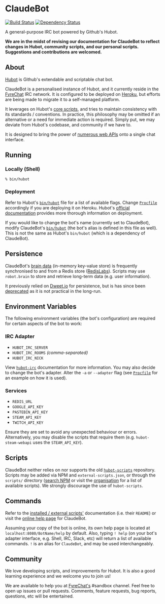 # ClaudeBot

[![Build Status](https://travis-ci.org/ClaudeBot/ClaudeBot.svg)](https://travis-ci.org/ClaudeBot/ClaudeBot)
[![Dependency Status](https://david-dm.org/ClaudeBot/ClaudeBot.svg)](https://david-dm.org/ClaudeBot/ClaudeBot)

A general-purpose IRC bot powered by Github's Hubot.

**We are in the midst of revising our documentation for ClaudeBot to reflect changes in Hubot, community scripts, and our personal scripts. Suggestions and contributions are welcomed.**


## About

[Hubot](https://hubot.github.com/) is Github's extendable and scriptable chat bot.

ClaudeBot is a personalised instance of Hubot, and it currently reside in the [FyreChat](http://www.fyrechat.net/) IRC network. It is configured to be deployed on [Heroku](http://www.heroku.com/), but efforts are being made to migrate it to a self-managed platform.

It leverages on Hubot's [core scripts](scripts/), and tries to maintain consistency with its standards / conventions. In practice, this philosophy may be omitted if an alternative or a need for immediate action is required. Simply put, we may deviate from Hubot's codebase, and community if we have to.

It is designed to bring the power of [numerous web APIs](https://github.com/ClaudeBot) onto a single chat interface.


## Running

### Locally (Shell)

```
% bin/hubot
```

### Deployment

Refer to Hubot's [`bin/hubot`](https://github.com/github/hubot/blob/master/bin/hubot#L11) file for a list of available flags. Change [`Procfile`](https://devcenter.heroku.com/articles/procfile) accordingly if you are deploying it on Heroku. Hubot's [official documentation](https://hubot.github.com/docs/deploying/) provides more thorough information on deployment.

If you would like to change the bot's name (currently set to ClaudeBot), modify ClaudeBot's [`bin/hubot`](https://github.com/ClaudeBot/ClaudeBot/blob/master/bin/hubot) (the bot's alias is defined in this file as well). This is not the same as Hubot's `bin/hubot` (which is a dependency of ClaudeBot).


## Persistence

ClaudeBot's [brain data](https://hubot.github.com/docs/scripting/#persistence) (in-memory key-value store) is frequently synchronised to and from a Redis store ([RedisLabs](https://redislabs.com/)). Scripts may use `robot.brain` to store and retrieve long-term data (e.g. user information).

It previously relied on [Dweet.io](http://dweet.io/) for persistence, but is has since been [deprecated](scripts/dweet-brain.disabled) as it is not practical in the long-run.


## Environment Variables

The following environment variables (the bot's configuration) are required for certain aspects of the bot to work:

### IRC Adapter

- `HUBOT_IRC_SERVER`
- `HUBOT_IRC_ROOMS` *(comma-separated)*
- `HUBOT_IRC_NICK`

View [`hubot-irc`](https://github.com/nandub/hubot-irc) documentation for more information. You may also decide to change the bot's adapter. Alter the `-a` or `--adapter` flag (see [`Procfile`](Procfile) for an example on how it is used).

### Services

- `REDIS_URL`
- `GOOGLE_API_KEY`
- `PASTEBIN_API_KEY`
- `STEAM_API_KEY`
- `TWITCH_API_KEY`

Ensure they are set to avoid any unexpected behaviour or errors. Alternatively,  you may disable the scripts that require them (e.g. `hubot-steam-webapi` uses the `STEAM_API_KEY`).


## Scripts

ClaudeBot neither relies on nor supports the old [`hubot-scripts`](https://github.com/github/hubot-scripts) repository. Scripts may be added via NPM and `external-scripts.json`, or through the `scripts/` directory ([search NPM](https://www.npmjs.com/search?q=hubot-) or visit the [organisation](https://github.com/hubot-scripts) for a list of available scripts). We strongly discourage the use of `hubot-scripts`.


## Commands

Refer to the [installed / external scripts'](https://github.com/ClaudeBot/ClaudeBot/blob/master/external-scripts.json) documentation (i.e. their `README`) or visit the [online help page](http://bot.fyianlai.com/ClaudeBot/help) for ClaudeBot.

Assuming your copy of the bot is online, its own help page is located at `localhost:8080/BotName/help` by default. Also, typing `! help` (on your bot's adapter interface, e.g. Shell, IRC, Slack, etc) will return a list of available commands. `!` is an alias for `ClaudeBot`, and may be used interchangeably.


## Community

We love developing scripts, and improvements for Hubot. It is also a good learning experience and we welcome you to join us!

We are available to help you at [FyreChat's](http://www.fyrechat.net/) #sandbox channel. Feel free to open up issues or pull requests. Comments, feature requests, bug reports, questions, etc will be entertained.
